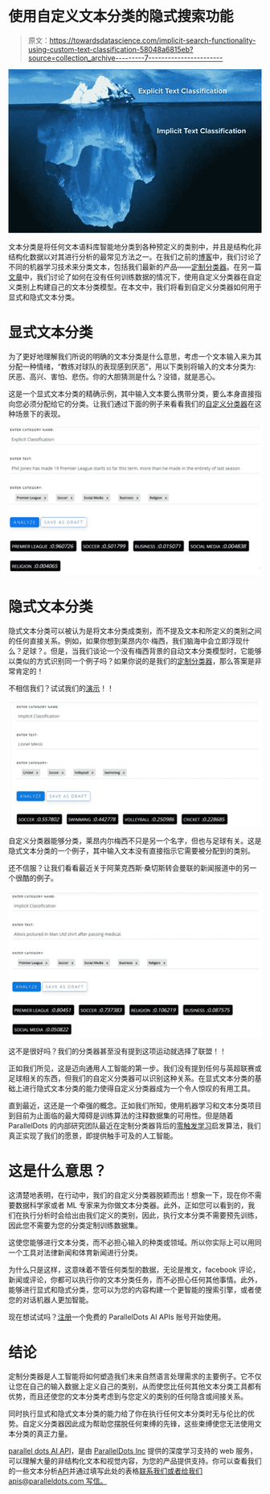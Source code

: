 # 使用自定义文本分类的隐式搜索功能

> 原文：<https://towardsdatascience.com/implicit-search-functionality-using-custom-text-classification-58048a6815eb?source=collection_archive---------7----------------------->

![](img/1e2b9629e5252f183dd11eaca59ae5d7.png)

文本分类是将任何文本语料库智能地分类到各种预定义的类别中，并且是结构化非结构化数据以对其进行分析的最常见方法之一。在我们之前的[博客](https://blog.paralleldots.com/product/automated-text-classification-using-machine-learning/)中，我们讨论了不同的机器学习技术来分类文本，包括我们最新的产品——[定制分类器](https://www.paralleldots.com/custom-classifier)。在另一篇[文章](https://blog.paralleldots.com/product/custom-text-classification-model-without-any-training-data/)中，我们讨论了如何在没有任何训练数据的情况下，使用自定义分类器在自定义类别上构建自己的文本分类模型。在本文中，我们将看到自定义分类器如何用于显式和隐式文本分类。

# 显式文本分类

为了更好地理解我们所说的明确的文本分类是什么意思，考虑一个文本输入来为其分配一种情绪，“教练对球队的表现感到厌恶”，用以下类别将输入的文本分类为:厌恶、高兴、害怕、悲伤。你的大胆猜测是什么？没错，就是恶心。

这是一个显式文本分类的精确示例，其中输入文本要么携带分类，要么本身直接指向您必须分配给它的分类。让我们通过下面的例子来看看我们的[自定义分类器](https://www.paralleldots.com/custom-classifier)在这种场景下的表现。

![](img/5a6dcbaf9f1496037894aa046a575080.png)

# 隐式文本分类

隐式文本分类可以被认为是将文本分类成类别，而不提及文本和所定义的类别之间的任何直接关系。例如，如果你想到莱昂内尔·梅西，我们脑海中会立即浮现什么？足球？。但是，当我们谈论一个没有梅西背景的自动文本分类模型时，它能够以类似的方式识别同一个例子吗？如果你说的是我们的[定制分类器](https://www.paralleldots.com/custom-classifier)，那么答案是非常肯定的！

不相信我们？试试我们的[演示](https://www.paralleldots.com/custom-classifier)！！

![](img/53c5602867fbae3a9ab9928c8a9680e5.png)

自定义分类器能够分类，莱昂内尔梅西不只是另一个名字，但也与足球有关。这是隐式文本分类的一个例子，其中输入文本没有直接指示它需要被分配到的类别。

还不信服？让我们看看最近关于阿莱克西斯·桑切斯转会曼联的新闻报道中的另一个很酷的例子。

![](img/ecc89f1d08a98ebfe60766e4b679c495.png)

这不是很好吗？我们的分类器甚至没有提到这项运动就选择了联盟！！

正如我们所见，这是迈向通用人工智能的第一步。我们没有提到任何与英超联赛或足球相关的东西，但我们的自定义分类器可以识别这种关系。在显式文本分类的基础上进行隐式文本分类的能力使得自定义分类器成为一个令人惊叹的有用工具。

直到最近，这还是一个牵强的概念。正如我们所知，使用机器学习和文本分类项目到目前为止面临的最大障碍是训练算法的注释数据集的可用性。但是随着 ParallelDots 的内部研究团队最近在定制分类器背后的[零触发学习](https://paralleldots.xyz/Zero-Shot-Learning-for-Text-Classification)启发算法，我们真正实现了我们的愿景，即提供触手可及的人工智能。

# 这是什么意思？

这清楚地表明，在行动中，我们的自定义分类器脱颖而出！想象一下，现在你不需要数据科学家或者 ML 专家来为你做文本分类器。此外，正如您可以看到的，我们在执行分析时会给出由我们定义的类别，因此，执行文本分类不需要预先训练，因此您不需要为您的分类定制训练数据集。

这使您能够进行文本分类，而不必担心输入的种类或领域。所以你实际上可以用同一个工具对法律新闻和体育新闻进行分类。

为什么只是这样，这意味着不管任何类型的数据，无论是推文，facebook 评论，新闻或评论，你都可以执行你的文本分类任务，而不必担心任何其他事情。此外，能够进行显式和隐式分类，您可以为您的内容构建一个更智能的搜索引擎，或者使您的对话机器人更加智能。

现在想试试吗？[注册](https://user.apis.paralleldots.com/signing-up)一个免费的 ParallelDots AI APIs 账号开始使用。

# 结论

定制分类器是人工智能将如何塑造我们未来自然语言处理需求的主要例子。它不仅让您在自己的输入数据上定义自己的类别，从而使您比任何其他文本分类工具都有优势，而且还使您的文本分类考虑到与您定义的类别的任何隐含或间接关系。

同时执行显式和隐式文本分类的能力给了你在执行任何文本分类时无与伦比的优势。自定义分类器因此成为帮助您摆脱任何束缚的先锋，这些束缚使您无法使用文本分类的真正力量。

[parallel dots AI API](https://www.paralleldots.com/)，是由 [ParallelDots Inc](https://paralleldots.xyz/) 提供的深度学习支持的 web 服务，可以理解大量的非结构化文本和视觉内容，为您的产品提供支持。你可以查看我们的一些文本分析[API](https://www.paralleldots.com/text-analysis-apis)并通过填写此处的表格[联系我们或者给我们 apis@paralleldots.com 写信。](https://www.paralleldots.com/contact-us)